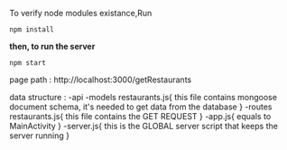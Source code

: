 To verify node modules existance,Run 
```
npm install
```

**then, to run the server**

```
npm start
```

page path : http://localhost:3000/getRestaurants

data structure : 
  -api
   -models
    restaurants.js{
      this file contains mongoose document schema, it's needed to get data from the database
    }
   -routes
    restaurants.js{
      this file contains the GET REQUEST
    }
  -app.js{
   equals to MainActivity
  }
  -server.js{
   this is the GLOBAL server script that keeps the server running 
  }
